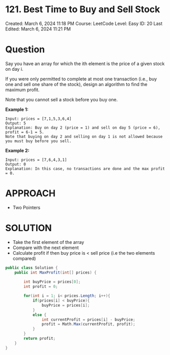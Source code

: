 # 121. Best Time to Buy and Sell Stock

Created: March 6, 2024 11:18 PM
Course: LeetCode
Level: Easy
ID: 20
Last Edited: March 6, 2024 11:21 PM

# Question

Say you have an array for which the ith element is the price of a given stock on day i.

If you were only permitted to complete at most one transaction (i.e., buy one and sell one share of the stock), design an algorithm to find the maximum profit.

Note that you cannot sell a stock before you buy one.

**Example 1:**

```
Input: prices = [7,1,5,3,6,4]
Output: 5
Explanation: Buy on day 2 (price = 1) and sell on day 5 (price = 6), profit = 6-1 = 5.
Note that buying on day 2 and selling on day 1 is not allowed because you must buy before you sell.

```

**Example 2:**

```
Input: prices = [7,6,4,3,1]
Output: 0
Explanation: In this case, no transactions are done and the max profit = 0.
```

# APPROACH

- Two Pointers

# SOLUTION

- Take the first element of the array
- Compare with the next element
- Calculate profit if then buy price is < sell price (i.e the two elements compared)

```csharp
public class Solution {
    public int MaxProfit(int[] prices) {
        
        int buyPrice = prices[0];
        int profit = 0;

        for(int i = 1; i< prices.Length; i++){
            if(prices[i] < buyPrice){
                buyPrice = prices[i];
            }
            else {
                int currentProfit = prices[i] - buyPrice;
                profit = Math.Max(currentProfit, profit);
            }
        }
        return profit;
    }
}
```